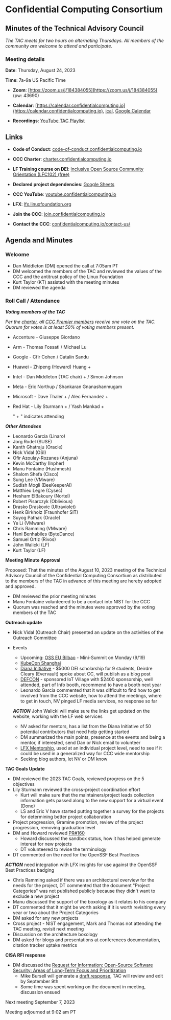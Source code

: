 # Confidential Computing Consortium

## Minutes of the Technical Advisory Council

*The TAC meets for two hours on alternating Thursdays. All members of the community are welcome to attend and participate.*

### Meeting details

**Date**: Thursday, August 24, 2023

**Time**: 7a-9a US Pacific Time

* **Zoom**: [https://zoom.us/j/184384055](https://zoom.us/j/184384055) (pw: 43690)

* **Calendar**: [https://calendar.confidentialcomputing.io](https://calendar.confidentialcomputing.io),
[ical](https://calendar.google.com/calendar/ical/c\_c0pcihr7n2n1k3a38i32d9ag10%40group.calendar.google.com/public/basic.ics),
[Google Calendar](https://calendar.google.com/calendar/u/0/r?cid=c\_c0pcihr7n2n1k3a38i32d9ag10@group.calendar.google.com)

* **Recordings**: [YouTube TAC Playlist](https://www.youtube.com/playlist?list=PLmfkUJc39uMjaB_I1dYW72I44kr9QzG_B)

## Links

* **Code of Conduct**: [code-of-conduct.confidentialcomputing.io](https://code-of-conduct.confidentialcomputing.io)

* **CCC Charter**: [charter.confidentialcomputing.io](https://charter.confidentialcomputing.io)

* **LF Training course on DEI**: [Inclusive Open Source Community Orientation (LFC102) (free)](https://training.linuxfoundation.org/training/inclusive-open-source-community-orientation-lfc102/)

* **Declared project dependencies**: [Google Sheets](https://docs.google.com/spreadsheets/d/1UKnbbGWXYLjnPZsox3zmYo59nv3XSXjePfas5E2fER0/edit#gid=0)

* **CCC YouTube**: [youtube.confidentialcomputing.io](https://youtube.confidentialcomputing.io)

* **LFX**: [lfx.linuxfoundation.org](https://lfx.linuxfoundation.org)

* **Join the CCC**: [join.confidentialcomputing.io](https://join.confidentialcomputing.io)

* **Contact the CCC**: [confidentialcomputing.io/contact-us/](https://confidentialcomputing.io/contact-us/)

## Agenda and Minutes

### Welcome

* Dan Middleton (DM) opened the call at 7:05am PT
* DM welcomed the members of the TAC and reviewed the values of the CCC and the antitrust policy of the Linux Foundation
* Kurt Taylor (KT) assisted with the meeting minutes
* DM reviewed the agenda

### Roll Call / Attendance

***Voting members of the TAC***

*Per the [charter](https://charter.confidentialcomputing.io), all [CCC Premier members](https://confidentialcomputing.io/members/) receive one vote on the TAC. Quorum for votes is at least 50% of voting members present.*

* Accenture - Giuseppe Giordano 
* Arm - Thomas Fossati / Michael Lu
* Google - Cfir Cohen  / Catalin Sandu 
* Huawei - Zhipeng (Howard) Huang +
* Intel - Dan Middleton (TAC chair) + / Simon Johnson
* Meta - Eric Northup / Shankaran Gnanashanmugam
* Microsoft - Dave Thaler + / Alec Fernandez + 
* Red Hat - Lily Sturmann + / Yash Mankad +

   " + " indicates attending

***Other Attendees***

* Leonardo Garcia (Linaro)
* Jorg Rodel (SUSE)
* Kanth Ghatraju (Oracle)
* Nick Vidal (OSI)
* Ofir Azoulay-Rozanes (Anjuna)
* Kevin McCarthy (Inpher)
* Manu Fontaine (Hushmesh)
* Shalom Shefa (Cisco)
* Sung Lee (VMware)
* Sudish Mogli (BeeKeeperAI)
* Matthieu Legre (Cysec)
* Hesham ElBakoury (Nortel)
* Robert Pisarczyk (Oblivious)
* Drasko Draskovic (Ultraviolet)
* Henk Birkholz (Fraunhofer SIT)
* Suyog Pathak (Oracle)
* Ye Li (VMware)
* Chris Ramming (VMware)
* Hani Benhabiles (ByteDance)
* Samuel Ortiz (Rivos)
* John Walicki (LF)
* Kurt Taylor (LF)


**Meeting Minute Approval**

Proposed: That the minutes of the August 10, 2023 meeting of the Technical Advisory Council of the Confidential Computing Consortium as distributed to the members of the TAC in advance of this meeting are hereby adopted and approved.

* DM reviewed the prior meeting minutes
* Manu Fontaine volunteered to be a contact into NIST for the CCC
* Quorum was reached and the minutes were approved by the voting members of the TAC


**Outreach update**

* Nick Vidal (Outreach Chair) presented an update on the activities of the Outreach Committee
* Events
  * Upcoming: [OSS EU Bilbao](https://events.linuxfoundation.org/open-source-summit-europe/) - Mini-Summit on Monday (9/19)
  * [KubeCon Shanghai](https://www.lfasiallc.com/kubecon-cloudnativecon-open-source-summit-china/)
  * [Diana Initiative](https://www.dianainitiative.org/) - $5000 DEI scholarship for 9 students, Deirdre Cleary (Evervault) spoke about CC, will publish as a blog post
  * [DEFCON](https://defcon.org/) - sponsored IoT Village with $2400 sponsorship, well attended, part of Info booth, recommend to have a booth next year
  * Leonardo Garcia commented that it was difficult to find how to get involved from the CCC website, how to attend the meetings, where to get in touch, NV pinged LF media services, no response so far
  
  ***ACTION*** John Walicki will make sure the links get updated on the website, working with the LF web services
  
  * NV asked for mentors, has a list from the Diana Initiative of 50 potential contributors that need help getting started
  * DM summarized the main points, presence at the events and being a mentor, if interested, send Dan or Nick email to volunteer
  * [LFX Mentorship](https://lfx.linuxfoundation.org/tools/mentorship/), used at an individual project level, need to see if it could be used in a generalized way for CCC wide mentorship
  * Seeking blog authors, let NV or DM know


**TAC Goals Update**

* DM reviewed the 2023 TAC Goals, reviewed progress on the 5 objectives
* Lily Sturmann reviewed the cross-project coordination effort
  * Kurt will make sure that the maintainers/project leads collection information gets passed along to the new support for a virtual event (Done)
  * LS and Eric V have started putting together a survey for the projects for determining better project collaboration
* Project progression, Gramine promotion, review of the project progression, removing graduation level
* DM and Howard reviewed [PR#160](https://github.com/confidential-computing/governance/pull/160)
  * Howard discussed the sandbox status, how it has helped generate interest for new projects
  * DT volunteered to revise the terminology
* DT commented on the need for the OpenSSF Best Practices

***ACTION*** need integration with LFX insights for use against the OpenSSF Best Practices badging

* Chris Ramming asked if there was an architectural overview for the needs for the project, DT commented that the document "Project Categories" was not published publicly because they didn't want to exclude a new project
* Manu discussed the support of the boxology as it relates to his company
* DT commented that it might be worth asking if it is worth revisiting every year or two about the Project Categories
* DM asked for any new projects
* Cross project - NIST engagement, Mark and Thomas not attending the TAC meeting, revisit next meeting
* Discussion on the architecture boxology
* DM asked for blogs and presentations at conferences documentation, citation tracker uptake metrics


**CISA RFI response**

* DM discussed the [Request for Information: Open-Source Software Security: Areas of Long-Term Focus and Prioritization](https://www.regulations.gov/document/ONCD-2023-0002-00010)
  * Mike Bursell will generate a [draft response](https://docs.google.com/document/d/1hEZZfsmMtBpOYkCpRTMNYFbY9_qEYK_VxMRlXhQxfEU/edit#heading=h.3pkkmtscvc8q), TAC will review and edit by September 9th
  * Some time was spent working on the document in meeting, discussion ensued


Next meeting September 7, 2023

Meeting adjourned at 9:02 am PT
